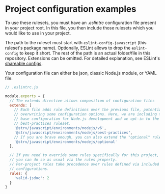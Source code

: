 # Project configuration examples

To use these rulesets, you must have an *.eslintrc* configuration file present in your project root. In this file, you then include those rulesets which you would like to use in your project.

The path to the ruleset must start with `eslint-config-javascript` (this ruleset's package name). Optionally, ESLint allows to drop the `eslint-config` to keep it short. The rest of the path is an actual folder/file in this repository. Extensions can be omitted. For detailed explanation, see ESLint's [shareable configs][shareable-configs].

Your configuration file can either be json, classic Node.js module, or YAML file.

```js
// .eslintrc.js

module.exports = {
  // The extends directive allows composition of configuration files
  extends: [
    // Each file adds rule definitions over the previous file, potentially
    // overwriting some configuration options. Here, we are including the
    // base configuration for Node.js development and we opt-in to the
    // best-practices ruleset.
    '@strv/javascript/environments/nodejs/v6',
    '@strv/javascript/environments/nodejs/best-practices',
    // If you are brave enough, you can also extend the "optional" ruleset
    '@strv/javascript/environments/nodejs/optional'
  ],

  // If you need to override some rules specifically for this project,
  // you can do so as usual via the rules property.
  // Per-project rules take precedence over rules defined via included
  // configurations.
  rules: {
    'valid-jsdoc': 2
  }
}
```


[shareable-configs]: http://eslint.org/docs/developer-guide/shareable-configs.html#using-a-shareable-config
